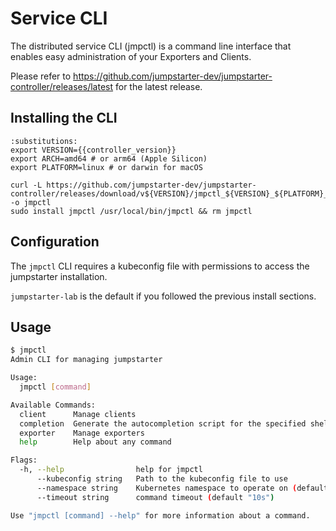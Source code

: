 # Service CLI

The distributed service CLI (jmpctl) is a command line interface that enables easy administration
of your Exporters and Clients.

Please refer to https://github.com/jumpstarter-dev/jumpstarter-controller/releases/latest for
the latest release.

## Installing the CLI
```{code-block} bash
:substitutions:
export VERSION={{controller_version}}
export ARCH=amd64 # or arm64 (Apple Silicon)
export PLATFORM=linux # or darwin for macOS

curl -L https://github.com/jumpstarter-dev/jumpstarter-controller/releases/download/v${VERSION}/jmpctl_${VERSION}_${PLATFORM}_${ARCH} -o jmpctl
sudo install jmpctl /usr/local/bin/jmpctl && rm jmpctl
```

## Configuration
The `jmpctl` CLI requires a kubeconfig file with permissions to access the jumpstarter installation.

`jumpstarter-lab` is the default if you followed the previous install sections.


## Usage
```bash
$ jmpctl
Admin CLI for managing jumpstarter

Usage:
  jmpctl [command]

Available Commands:
  client      Manage clients
  completion  Generate the autocompletion script for the specified shell
  exporter    Manage exporters
  help        Help about any command

Flags:
  -h, --help                help for jmpctl
      --kubeconfig string   Path to the kubeconfig file to use
      --namespace string    Kubernetes namespace to operate on (default "default")
      --timeout string      command timeout (default "10s")

Use "jmpctl [command] --help" for more information about a command.

```

